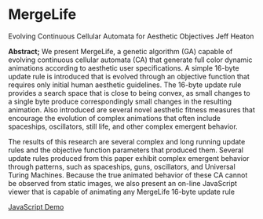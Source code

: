 # MergeLife

Evolving Continuous Cellular Automata for Aesthetic Objectives
Jeff Heaton

**Abstract;** We present MergeLife, a genetic algorithm (GA) capable of evolving continuous
cellular automata (CA) that generate full color dynamic animations according to
aesthetic user specifications. A simple 16-byte update rule is introduced that is evolved
through an objective function that requires only initial human aesthetic guidelines. The
16-byte update rule provides a search space that is close to being convex, as small
changes to a single byte produce correspondingly small changes in the resulting
animation. Also introduced are several novel aesthetic fitness measures that
encourage the evolution of complex animations that often include spaceships,
oscillators, still life, and other complex emergent behavior.

The results of this research are several complex and long running update rules and the
objective function parameters that produced them. Several update rules produced from
this paper exhibit complex emergent behavior through patterns, such as spaceships,
guns, oscillators, and Universal Turing Machines. Because the true animated behavior
of these CA cannot be observed from static images, we also present an on-line
JavaScript viewer that is capable of animating any MergeLife 16-byte update rule

[JavaScript Demo](http://www.heatonresearch.com/mergelife)
